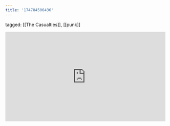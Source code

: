 ```yaml
---
title: '174784506436'
---
```

tagged: [[The Casualties]], [[punk]]
<iframe allow="accelerometer; autoplay; clipboard-write; encrypted-media; gyroscope; picture-in-picture" allowfullscreen="" frameborder="0" height="281" id="youtube_iframe" src="https://www.youtube.com/embed/LtbyamGepu4?feature=oembed&amp;enablejsapi=1&amp;origin=https://safe.txmblr.com&amp;wmode=opaque" width="500"></iframe>